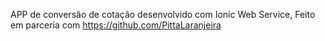 APP de conversão de cotação desenvolvido com Ionic Web Service,
Feito em parceria com https://github.com/PittaLaranjeira
